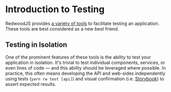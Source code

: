 # Introduction to Testing

RedwoodJS provides [a variety of tools](https://redwoodjs.com/docs/testing) to facilitate testing an application. These tools are best considered as a new best friend.

## Testing in Isolation

One of the prominent features of these tools is the ability to test your application in isolation. It's trivial to test individual components, services, or even lines of code — and this ability should be leveraged where possible. In practice, this often means developing the API and web-sides independently using tests (`yarn rw test [api]`) and visual confirmation (i.e. [Storybook](https://redwoodjs.com/docs/storybook)) to assert expected results.
